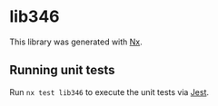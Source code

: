 # lib346

This library was generated with [Nx](https://nx.dev).


## Running unit tests

Run `nx test lib346` to execute the unit tests via [Jest](https://jestjs.io).


